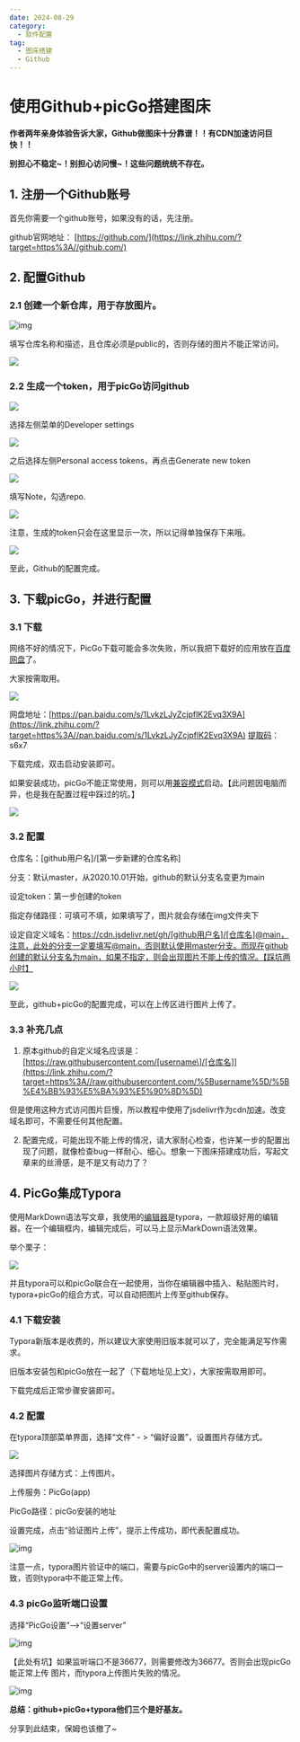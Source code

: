 ```yaml
---
date: 2024-08-29
category:
  - 软件配置
tag:
  - 图床搭建
  - Github
---
```


# 使用Github+picGo搭建图床

**作者两年亲身体验告诉大家，Github做图床十分靠谱！！有CDN加速访问巨快！！**

**别担心不稳定~！别担心访问慢~！这些问题统统不存在。**

## **1. 注册一个Github账号**

首先你需要一个github账号，如果没有的话，先注册。

github官网地址： [https://github.com/](https://link.zhihu.com/?target=https%3A//github.com/)

## 2. 配置Github

### 2.1 创建一个新仓库，用于存放图片。

![img](https://cdn.jsdelivr.net/gh/Cutewr/blogimage@main/img/v2-59b7f87b4fbe21a2492e4b9e529fe87c_1440w.webp)

填写仓库名称和描述，且仓库必须是public的，否则存储的图片不能正常访问。

![](https://pic1.zhimg.com/80/v2-d3733c14e8c9b53cb5cf9f7607d51c8a_1440w.webp)

### 2.2 生成一个token，用于picGo访问github

![](https://pic4.zhimg.com/80/v2-4d227062bcfa58dba6c0582c982b737b_1440w.webp)

选择左侧菜单的Developer settings

![](https://pic4.zhimg.com/80/v2-4d227062bcfa58dba6c0582c982b737b_1440w.webp)

之后选择左侧Personal access tokens，再点击Generate new token

![](https://pic1.zhimg.com/80/v2-2d5bcabac97557591c4203009d306750_1440w.webp)

填写Note，勾选repo.

![](https://cdn.jsdelivr.net/gh/Cutewr/blogimage@main/img/v2-346da4ccf189eb5997abe2fadadca331_1440w.webp)

注意，生成的token只会在这里显示一次，所以记得单独保存下来哦。

![](https://pic3.zhimg.com/80/v2-354ea85a4bd9cfc99157b86cae9a2332_1440w.webp)

至此，Github的配置完成。

## 3. 下载picGo，并进行配置

### 3.1 下载

网络不好的情况下，PicGo下载可能会多次失败，所以我把下载好的应用放在[百度网盘](https://zhida.zhihu.com/search?q=百度网盘&zhida_source=entity&is_preview=1)了。

大家按需取用。

![](https://cdn.jsdelivr.net/gh/Cutewr/blogimage@main/img/v2-279f576c0dc0861fd7edcf1d43e5675f_1440w.webp)

网盘地址：[https://pan.baidu.com/s/1LvkzLJyZcjpflK2Evq3X9A](https://link.zhihu.com/?target=https%3A//pan.baidu.com/s/1LvkzLJyZcjpflK2Evq3X9A) [提取码](https://zhida.zhihu.com/search?q=提取码&zhida_source=entity&is_preview=1)：s6x7

下载完成，双击启动安装即可。

如果安装成功，picGo不能正常使用，则可以用[兼容模式](https://zhida.zhihu.com/search?q=兼容模式&zhida_source=entity&is_preview=1)启动。【此问题因电脑而异，也是我在配置过程中踩过的坑。】

![](https://cdn.jsdelivr.net/gh/Cutewr/blogimage@main/img/v2-3f60ccb549e01c95a1702ceca9bda95d_1440w.webp)

### 3.2 配置

仓库名：[github用户名]/[第一步新建的仓库名称]

分支：默认master，从2020.10.01开始，github的默认分支名变更为main

设定token：第一步创建的token

指定存储路径：可填可不填，如果填写了，图片就会存储在img文件夹下

设定自定义域名：https://cdn.jsdelivr.net/gh/[github用户名]/[仓库名]@main，注意，此处的分支一定要填写@main，否则默认使用master分支。而现在github创建的默认分支名为main，如果不指定，则会出现图片不能上传的情况。【踩坑两小时】

![](https://pica.zhimg.com/80/v2-62e4faaa7999d1d32fa80aec44b4034e_1440w.webp)

至此，github+picGo的配置完成，可以在上传区进行图片上传了。

### 3.3 补充几点

1. 原本github的自定义域名应该是：[https://raw.githubusercontent.com/[username\]/[仓库名]](https://link.zhihu.com/?target=https%3A//raw.githubusercontent.com/%5Busername%5D/%5B%E4%BB%93%E5%BA%93%E5%90%8D%5D)

但是使用这种方式访问图片巨慢，所以教程中使用了jsdelivr作为cdn加速。改变域名即可，不需要任何其他配置。

2. 配置完成，可能出现不能上传的情况，请大家耐心检查，也许某一步的配置出现了问题，就像检查bug一样耐心、细心。想象一下图床搭建成功后，写起文章来的丝滑感，是不是又有动力了？

## 4. PicGo集成Typora

使用MarkDown语法写文章，我使用的[编辑器](https://zhida.zhihu.com/search?q=编辑器&zhida_source=entity&is_preview=1)是typora，一款超级好用的编辑器。在一个编辑框内，编辑完成后，可以马上显示MarkDown语法效果。

举个栗子：

![](https://pic2.zhimg.com/80/v2-ce0b207c19d6ca32ac22937f1dc6cfcd_1440w.webp)

并且typora可以和picGo联合在一起使用，当你在编辑器中插入、粘贴图片时，typora+picGo的组合方式，可以自动把图片上传至github保存。

### 4.1 下载安装

Typora新版本是收费的，所以建议大家使用旧版本就可以了，完全能满足写作需求。

旧版本安装包和picGo放在一起了（下载地址见上文），大家按需取用即可。

下载完成后正常步骤安装即可。

### 4.2 配置

在typora顶部菜单界面，选择“文件” - > “偏好设置”，设置图片存储方式。

![](https://cdn.jsdelivr.net/gh/Cutewr/blogimage@main/img/v2-f595cf5c8a0e3b62944c68deb8fb5878_1440w.webp)

选择图片存储方式：上传图片。

上传服务：PicGo(app)

PicGo路径：picGo安装的地址

设置完成，点击“验证图片上传”，提示上传成功，即代表配置成功。

![img](https://pic4.zhimg.com/80/v2-e27e9f198aef7bdea365549b2257025d_1440w.webp)

注意一点，typora图片验证中的端口，需要与picGo中的server设置内的端口一致，否则typora中不能正常上传。



### 4.3 picGo监听端口设置

选择“PicGo设置”–>“设置server”

![img](https://cdn.jsdelivr.net/gh/Cutewr/blogimage@main/img/v2-8ff622935a6b0597a21e68e7575e16ef_1440w.webp)

【此处有坑】如果监听端口不是36677，则需要修改为36677。否则会出现picGo能正常上传 图片，而typora上传图片失败的情况。

![img](https://cdn.jsdelivr.net/gh/Cutewr/blogimage@main/img/v2-304589efaed9a1ba3caf5e8827e77582_1440w.webp)

**总结：github+picGo+typora他们三个是好基友。**

分享到此结束，保姆也该撤了~

